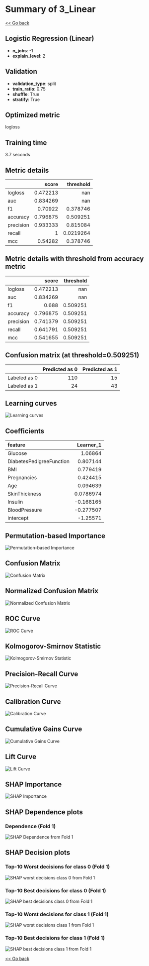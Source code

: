 # Summary of 3_Linear

[<< Go back](../README.md)


## Logistic Regression (Linear)
- **n_jobs**: -1
- **explain_level**: 2

## Validation
 - **validation_type**: split
 - **train_ratio**: 0.75
 - **shuffle**: True
 - **stratify**: True

## Optimized metric
logloss

## Training time

3.7 seconds

## Metric details
|           |    score |   threshold |
|:----------|---------:|------------:|
| logloss   | 0.472213 | nan         |
| auc       | 0.834269 | nan         |
| f1        | 0.70922  |   0.378746  |
| accuracy  | 0.796875 |   0.509251  |
| precision | 0.933333 |   0.815084  |
| recall    | 1        |   0.0219264 |
| mcc       | 0.54282  |   0.378746  |


## Metric details with threshold from accuracy metric
|           |    score |   threshold |
|:----------|---------:|------------:|
| logloss   | 0.472213 |  nan        |
| auc       | 0.834269 |  nan        |
| f1        | 0.688    |    0.509251 |
| accuracy  | 0.796875 |    0.509251 |
| precision | 0.741379 |    0.509251 |
| recall    | 0.641791 |    0.509251 |
| mcc       | 0.541655 |    0.509251 |


## Confusion matrix (at threshold=0.509251)
|              |   Predicted as 0 |   Predicted as 1 |
|:-------------|-----------------:|-----------------:|
| Labeled as 0 |              110 |               15 |
| Labeled as 1 |               24 |               43 |

## Learning curves
![Learning curves](learning_curves.png)

## Coefficients
| feature                  |   Learner_1 |
|:-------------------------|------------:|
| Glucose                  |   1.06864   |
| DiabetesPedigreeFunction |   0.807144  |
| BMI                      |   0.779419  |
| Pregnancies              |   0.424415  |
| Age                      |   0.094639  |
| SkinThickness            |   0.0786974 |
| Insulin                  |  -0.168165  |
| BloodPressure            |  -0.277507  |
| intercept                |  -1.25571   |


## Permutation-based Importance
![Permutation-based Importance](permutation_importance.png)
## Confusion Matrix

![Confusion Matrix](confusion_matrix.png)


## Normalized Confusion Matrix

![Normalized Confusion Matrix](confusion_matrix_normalized.png)


## ROC Curve

![ROC Curve](roc_curve.png)


## Kolmogorov-Smirnov Statistic

![Kolmogorov-Smirnov Statistic](ks_statistic.png)


## Precision-Recall Curve

![Precision-Recall Curve](precision_recall_curve.png)


## Calibration Curve

![Calibration Curve](calibration_curve_curve.png)


## Cumulative Gains Curve

![Cumulative Gains Curve](cumulative_gains_curve.png)


## Lift Curve

![Lift Curve](lift_curve.png)



## SHAP Importance
![SHAP Importance](shap_importance.png)

## SHAP Dependence plots

### Dependence (Fold 1)
![SHAP Dependence from Fold 1](learner_fold_0_shap_dependence.png)

## SHAP Decision plots

### Top-10 Worst decisions for class 0 (Fold 1)
![SHAP worst decisions class 0 from Fold 1](learner_fold_0_shap_class_0_worst_decisions.png)
### Top-10 Best decisions for class 0 (Fold 1)
![SHAP best decisions class 0 from Fold 1](learner_fold_0_shap_class_0_best_decisions.png)
### Top-10 Worst decisions for class 1 (Fold 1)
![SHAP worst decisions class 1 from Fold 1](learner_fold_0_shap_class_1_worst_decisions.png)
### Top-10 Best decisions for class 1 (Fold 1)
![SHAP best decisions class 1 from Fold 1](learner_fold_0_shap_class_1_best_decisions.png)

[<< Go back](../README.md)
